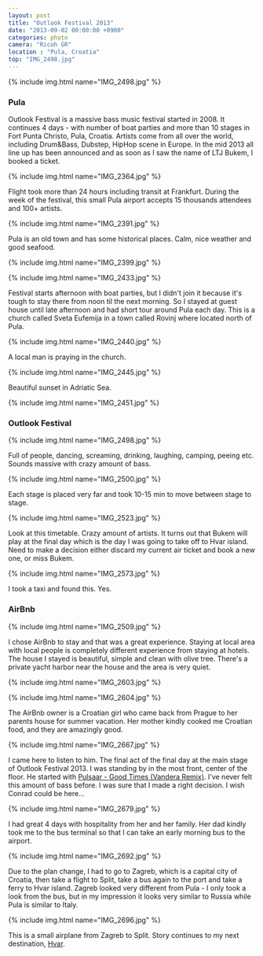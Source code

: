```yaml
---
layout: post
title: "Outlook Festival 2013"
date: "2013-09-02 00:00:00 +0900"
categories: photo
camera: "Ricoh GR"
location : "Pula, Croatia"
top: "IMG_2498.jpg"
---
```


{% include img.html name="IMG_2498.jpg" %}

### Pula

Outlook Festival is a massive bass music festival started in 2008. It continues 4 days - with number of boat parties and more than 10 stages in Fort Punta Christo, Pula, Croatia. Artists come from all over the world, including Drum&Bass, Dubstep, HipHop scene in Europe. In the mid 2013 all line up has been announced and as soon as I saw the name of LTJ Bukem, I booked a ticket.

{% include img.html name="IMG_2364.jpg" %}

Flight took more than 24 hours including transit at Frankfurt. During the week of the festival, this small Pula airport accepts 15 thousands attendees and 100+ artists.

{% include img.html name="IMG_2391.jpg" %}

Pula is an old town and has some historical places. Calm, nice weather and good seafood.

{% include img.html name="IMG_2399.jpg" %}

{% include img.html name="IMG_2433.jpg" %}

Festival starts afternoon with boat parties, but I didn't join it because it's tough to stay there from noon til the next morning. So I stayed at guest house until late afternoon and had short tour around Pula each day. This is a church called Sveta Eufemija in a town called Rovinj where located north of Pula.

{% include img.html name="IMG_2440.jpg" %}

A local man is praying in the church.

{% include img.html name="IMG_2445.jpg" %}

Beautiful sunset in Adriatic Sea.

{% include img.html name="IMG_2451.jpg" %}

### Outlook Festival

{% include img.html name="IMG_2498.jpg" %}

Full of people, dancing, screaming, drinking, laughing, camping, peeing etc. Sounds massive with crazy amount of bass.

{% include img.html name="IMG_2500.jpg" %}

Each stage is placed very far and took 10-15 min to move between stage to stage.

{% include img.html name="IMG_2523.jpg" %}

Look at this timetable. Crazy amount of artists. It turns out that Bukem will play at the final day which is the day I was going to take off to Hvar island. Need to make a decision either discard my current air ticket and book a new one, or miss Bukem.

{% include img.html name="IMG_2573.jpg" %}

I took a taxi and found this. Yes.

### AirBnb

{% include img.html name="IMG_2509.jpg" %}

I chose AirBnb to stay and that was a great experience. Staying at local area with local people is completely different experience from staying at hotels. The house I stayed is beautiful, simple and clean with olive tree. There's a private yacht harbor near the house and the area is very quiet.

{% include img.html name="IMG_2603.jpg" %}

{% include img.html name="IMG_2604.jpg" %}

The AirBnb owner is a Croatian girl who came back from Prague to her parents house for summer vacation. Her mother kindly cooked me Croatian food, and they are amazingly good.

{% include img.html name="IMG_2667.jpg" %}

I came here to listen to him. The final act of the final day at the main stage of Outlook Festival 2013. I was standing by in the most front, center of the floor. He started with [Pulsaar - Good Times (Vandera Remix)](https://www.facebook.com/vanderadub/posts/10151548464141886). I've never felt this amount of bass before. I was sure that I made a right decision. I wish Conrad could be here...

{% include img.html name="IMG_2679.jpg" %}

I had great 4 days with hospitality from her and her family. Her dad kindly took me to the bus terminal so that I can take an early morning bus to the airport.

{% include img.html name="IMG_2692.jpg" %}

Due to the plan change, I had to go to Zagreb, which is a capital city of Croatia, then take a flight to Split, take a bus again to the port and take a ferry to Hvar island. Zagreb looked very different from Pula - I only took a look from the bus, but in my impression it looks very similar to Russia while Pula is similar to Italy.

{% include img.html name="IMG_2696.jpg" %}

This is a small airplane from Zagreb to Split. Story continues to my next destination, [Hvar](/photo/hvar-2013/).


